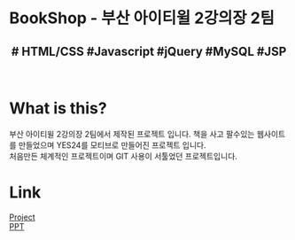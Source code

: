 <h1>BookShop - 부산 아이티윌 2강의장 2팀</h1>

<div align="center">
  <h2># HTML/CSS #Javascript #jQuery #MySQL #JSP</h2>
  <br>
  </div>
<h1>What is this?</h1>
부산 아이티윌 2강의장 2팀에서 제작된 프로젝트 입니다.
책을 사고 팔수있는 웹사이트를 만들었으며 YES24를 모티브로 만들어진 프로젝트 입니다.<br>
처음만든 체계적인 프로젝트이며 GIT 사용이 서툴었던 프로젝트입니다.

 <h1>Link</h1>
  <a href="itwillbs12.cafe24.com/BookShop/">Project</a><br>
  <a href="https://docs.google.com/presentation/d/1ld0_cfa0Q1226DgZ5CS0j7ifpm39rstJQ-p3HfPVgHs/edit#slide=id.g14b542cf44d_0_257">PPT</a>
  

